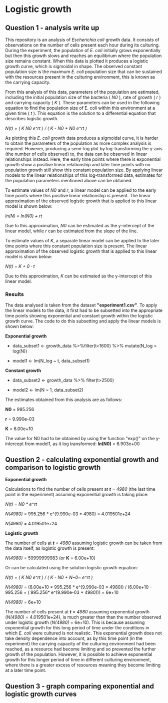 # Logistic growth


## Question 1 - analysis write up

This repository is an analysis of *Escherichia coli* growth data. It
consists of observations on the number of cells present each hour during
its culturing. During the experiment, the population of *E. coli*
initially grows exponentially but then this growth slows and reaches an
equilibrium where the population size remains constant. When this data
is plotted it produces a logistic growth curve, which is sigmoidal in
shape. The observed constant population size is the maximum *E. coli*
population size that can be sustained with the resources present in the
culturing environment, this is known as the carrying capacity.


From this analysis of this data, parameters of the population are
estimated, including the initial population size of the bacteria (
*N0* ), rate of growth ( *r* ) and carrying capacity ( *K* ). These
parameters can be used in the following equation to find the population
size of E. coli within this environment at a given time ( *t* ). This
equation is the solution to a differential equation that describes
logistic growth.

*N(t) = ( K N0 e^rt ) / ( K - N0 + N0 e^rt )*


As plotting this *E. coli* growth data produces a sigmoidal curve, it is
harder to obtain the parameters of the population as more complex
analysis is required. However, producing a semi-log plot by
log-transforming the y-axis (the number of cells observed) to, the data
can be observed in linear relationships instead. Here, the early time
points where there is exponential growth show a positive linear
relationship and later time points with no population growth still show
this constant population size. By applying linear models to the linear
relationships of this log-transformed data, estimates for the population
parameters mentioned above can be obtained.


To estimate values of *N0* and *r*, a linear model can be applied to
the early time points where this positive linear relationship is
present. The linear approximation of the observed logistic growth that
is applied to this linear model is shown below:

*ln(N) = ln(N0) + rt*

Due to this approximation, *N0* can be estimated as the y-intercept of
the linear model, while *r* can be estimated from the slope of the line.


To estimate values of *K*, a separate linear model can be applied to the
later time points where this constant population size is present. The
linear approximation of the observed logistic growth that is applied to
this linear model is shown below:

*N(t) = K + 0 · t*

Due to this approximation, *K* can be estimated as the y-intercept of this
linear model.



### Results

The data analysed is taken from the dataset **"experiment1.csv"**. To
apply the linear models to the data, it first had to be subsetted into
the appropriate time points showing exponential and constant growth
within the logistic growth curve. The code to do this subsetting and apply the linear models is shown below:


**Exponential growth**

-   data_subset1 \<- growth_data %\>%filter(t\<1600) %\>% mutate(N_log = log(N))

-   model1 \<- lm(N_log \~ t, data_subset1)


**Constant growth**

-   data_subset2 \<- growth_data %\>% filter(t\>2500)

-   model2 \<- lm(N \~ 1, data_subset2)


The estimates obtained from this analysis are as follows:

**N0** = 995.256

**r** = 9.990e-03

**K** = 6.00e+10

The value for N0 had to be obtained by using the function "exp()" on
the y-intercept from model1, as it log transformed: ***ln*(N0)** =
6.903e+00



## Question 2 - calculating exponential growth and comparison to logistic growth


**Exponential growth**

Calculations to find the number of cells present at ***t** = 4980*
(the last time point in the experiment) assuming exponential growth is
taking place:

*N(t) = N0 \* e^rt*

*N(4980)* = 995.256 \* e^(9.990e-03 \* 4980) = 4.019501e+24

*N(4980)* = 4.019501e+24


**Logistic growth**

The number of cells at ***t** = 4980* assuming logistic growth can be
taken from the data itself, as logistic growth is present:

*N(4980)* = 59999999983 (or **K** = 6.00e+10)

Or can be calculated using the solution logistic growth equation:

*N(t) = ( K N0 e^rt ) / ( K - N0 + N~0~ e^rt )*

*N(4980)* = (6.00e+10 \* 995.256 \* e^(9.990e-03 \* 4980)) /
(6.00e+10 - 995.256 + ( 995.256\* e^(9.990e-03 \* 4980))) = 6e+10

*N(4980)* = 6e+10


The number of cells present at ***t** = 4980* assuming exponential
growth (*N(4980)* = 4.019501e+24), is much greater than than the
number observed under logistic growth (*N(4980)* = 6e+10). This is
because assuming exponential growth for this long period of time under
the conditions in which *E. coli* were cultured is not realistic. This
exponential growth does not take density dependence into account, as by
this time point (in the experiment) the carrying capacity of the
culturing environment had been reached, as a resource had become
limiting and so prevented the further growth of the population. However,
it is possible to achieve exponential growth for this longer period of
time in different culturing environment, where there is a greater excess
of resources meaning they become limiting at a later time point.


## Question 3 - graph comparing exponential and logistic growth curves
